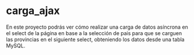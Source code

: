 # carga_ajax
En este proyecto podrás ver cómo realizar una carga de datos asíncrona en el select de la página 
en base a la selección de pais para que se carguen las provincias en el siguiente select, obteniendo 
los datos desde una tabla MySQL.
